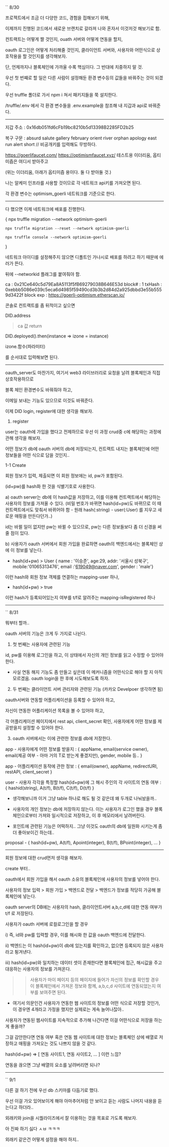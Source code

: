 `` 8/30

프로젝트에서 조금 더 다양한 코드, 경험을 접해보기 위해,

이제까지 진행된 코드에서 새로운 브랜치로 갈라져 나와 혼자서 이것저것 해보기로 함.

컨트랙트는 어떻게 짤 것인지, ouath 서버와 어떻게 연동을 할지,

oauth 로그인은 어떻게 처리해줄 것인지, 클라이언트 서버와, 사용자와 어떤식으로 상호작용을 할 것인지를 생각해보자.

단, 언제까지나 블록체인에 가까울 수록 핵심이다. 그 반대에 치중하지 말 것.

우선 첫 번쨰로 할 일은 다른 사람이 설정해둔 환경 변수등의 값들을 바꿔주는 것이 되겠다.

우선 truffle 폴더로 가서 npm i 쳐서 패키지들을 쭉 설치한다.

/truffle/.env 에서 각 환경 변수들을 .env.example을 참조해 내 지갑과 api로 바꿔준다.

---

지갑 주소 : 0x16db051fd6cFb19bc8210b5d13398B2285FD2b25

복구 구문 : absurd salute gallery february orient river orphan apology east run alert short
// 비공개키를 입력해도 무방하다.

https://goerlifaucet.com/
https://optimismfaucet.xyz/
테스트용 이더리움, 옵티미즘은 여디서 받아주고

(위는 이더리움, 아래가 옵티미즘 용이다. 둘 다 받아둘 것.)

나는 알케미 인프라를 사용할 것이므로 각 네트워크 api키를 가져오면 된다.

각 환경 변수는 optimism_goerli 네트워크를 기준으로 한다.

---

다 했으면 이제 네트워크에 배포를 진행한다.

{
    npx truffle migration --network optimism-goerli

    npx truffle migration --reset --network optimism-goerli

    npx truffle console --network optimism-goerli
}

네트워크 아이디를 설정해주지 않으면 디폴트인 가나시로 배포를 하려고 하기 때문에 에러가 뜬다.

뒤에 --networkid 플래그를 붙여줘야 함.

ca :  0x21Ce640c5d79Ea8A5113f5fB69279038B646E53d
block# :  1
txHash : 0xebbb5086e039c5eca6d4985f59490cd3b3b2d84d2a925dbbd3e55b5559d3422f
block exp : https://goerli-optimism.etherscan.io/

콘솔로 컨트랙트를 좀 뒤적이고 싶으면

DID.address
> ca 값 return

DID.deployed().then(instance => izone = instance)

izone.함수(파라미터)

를 순서대로 입력해보면 된다.

---

oauth_server도 마찬가지, 여기서 web3 라이브러리로 요청을 날려 블록체인과 직접 상호작용하므로

블록 체인 환경변수도 바꿔줘야 하고,

이메일 보내는 기능도 있으므로 이것도 바꿔준다.


이제 DID login, register에 대한 생각을 해보자.

1. register

user는 oauth에 가입을 했다고 전제하므로 우선 이 과정 crud중 c에 해당하는 과정에 관해 생각을 해보자.

어떤 정보가 db에 oauth 서버의 db에 저장되는지, 컨트랙트 내지는 블록체인에 어떤 정보들을 어떤 식으로 담을 것인지..

1-1 Create

회원 정보가 입력, 제출되면 이 회원 정보에는 id, pw가 포함된다.

(id+pw)를 hash화 한 것을 식별기호로 사용한다.

a) oauth server는 db에 이 hash값을 저장하고, 이를 이용해 컨트랙트에서 해당하는 사용자의 정보를 가져올 수 있다.
    (비밀 번호가 바뀌면 hash(id+pw)도 바뀌므로 이 때 컨트랙트에서도 맞춰서 바뀌어야 함 - 원래 hash(:string) - user(:User) 를 지우고 새로운 매핑을 만든다던가..)

id는 바뀔 일이 없지만 pw는 바뀔 수 있으므로, pw는 다른 정보들보다 좀 더 신경을 써줄 점이 있다.


b) 사용자가 oauth 서버에서 회원 가입을 완료하면 oauth의 백엔드에서는 블록체인 상에 이 정보를 넣는다.

- hash(id+pw) > User { name : '이승준', age:29, addr: '서울시 성북구', mobile:'01065313476', email :'619049@naver.com', gender : 'male'}

이런 hash와 회원 정보 객체를 연결하는 mapping-user 하나,

- hash(id+pw) > true

이런 hash가 등록되어있는지 여부를 t/f로 알려주는 mapping-isRegistered 하나


---


`` 8/31

뭐부터 할까..

oauth 서버의 기능은 크게 두 가지로 나뉜다.


1. 첫 번째는 사용자에 관련된 기능

id, pw를 이용해 로그인을 하고, 이 상태에서 자신의 개인 정보를 읽고 수정할 수 있어야 한다.

* 사실 연동 해지 기능도 좀 만들고 싶은데 이 메커니즘을 어떤식으로 해야 할 지 아직 모르겠음. oauth login을 한 후에 시도해보도록 하자.


2. 두 번째는 클라이언트 서버 관리자와 관련된 기능 (카카오 Develpoer 생각하면 됨)

oauth서버와 연동할 어플리케이션을 등록할 수 있어야 하고,

자신이 연동한 어플리케이션 목록을 볼 수 있어야 하고,

각 어플리케이션 페이지에서 rest api, client_secret 확인, 사용자에게 어떤 정보를 제공받을지 설정할 수 있어야 한다.


3. oauth 서버에서는 이에 관련한 정보를 db에 저장한다.

app - 사용자에게 어떤 정보를 받을지 : { appName, email(service owner), email(제공 여부 - 아마 거의 T로 받는게 좋겠지만), gender, mobile 등.. }

app - 어플리케이션 동작에 관한 정보 : { email(owner), appName, redirectURI, restAPI, client_secret }

user - 사용자 각각을 특정할 hash(id+pw)에 그 해시 주인의 각 사이트의 연동 여부 : { hashid(string), A(t/f), B(t/f), C(t/f), D(t/f) }

* 생각해보니까 이거 그냥 table 하나로 해도 될 것 같은데 왜 두개로 나눠놨을까..

* 사용자의 개인 정보는 db에 저장하지 않는다. 이는 사용자가 로그인 했을 경우 블록체인으로부터 가져와 일시적으로 저장하고, 이 후 메모리에서 날려버린다.

* 포인트에 관련된 기능은 어떡하지.. 그냥 이것도 oauth의 db에 일원화 시키는게 좀 더 좋아보이긴 하는데..

proposal - { hash(id+pw), A(t/f), Apoint(integer), B(t/f), BPoint(integer), ... }


---


회원 정보에 대한 crud먼저 생각을 해보자.

create 부터..

oauth에서 회원 가입을 해서 oauth 소유의 블록체인에 사용자의 정보를 넣어야 한다.

사용자의 정보 입력 > 회원 가입 > 백엔드로 전달 > 백엔드가 정보를 적당히 가공해 블록체인에 넣는다.

oauth server의 DB에는 사용자의 hash, 클라이언트서버 a,b,c,d에 대한 연동 여부가 t/f 로 저장된다.

사용자가 oauth 서버에 로컬로그인을 할 경우 

i) 즉, id와 pw를 입력할 경우, 이를 해시화 한 값을 oauth 백엔드에 전달한다.

ii) 백엔드는 이 hash(id+pw)이 db에 있는지를 확인하고, 없으면 등록되지 않은 사용자라고 튕겨낸다.

iii) hash(id+pw)와 일치하는 데이터 셋이 존재한다면 블록체인에 접근, 해시값을 주고 대응하는 사용자의 정보를 가져온다.

>> 사용자가 마이 페이지 등의 페이지에 들어가 자신의 정보를 확인할 경우 이 블록체인에서 가져온 정보와 함께, a,b,c,d 사이트에 연동되었는지 여부를 보여주면 된다.

* 여기서 의문인건 사용자가 연동한 웹 사이트의 정보를 어떤 식으로 저장할 것인가, 이 경우엔 4개라고 가정을 했지만 실제로는 게속 늘어나잖아..

사용자가 연동된 웹사이트를 지속적으로 추가해 나간다면 이걸 어떤식으로 저장을 하는게 좋을까?

그걸 감안한다면 연동 여부 혹은 연동 웹 사이트에 대한 정보는 블록체인 상에 배열로 저장하고 매핑을 가져오는 것도 나쁘지 않을 것 같다.

hash(id+pw) => [ 연동 사이트1, 연동 사이트2, ... ] 이런 느낌?

연동을 끊으면 그냥 배열의 요소를 날려버리면 되나?

---

`` 9/1

다른 걸 하기 전에 우선 db 스키마를 다듬기로 했다.

우선 이걸 가오 있어보이게 해야 아마추어처럼 안 보이고 듣는 사람도 나머지 내용을 듣는다고 하더라..

외래키와 join을 시퀄라이즈에서 잘 이용하는 것을 목표로 가도록 해보자.

아 진짜 하기 싫다 ㅅㅂ ㅋㅋㅋ

외래키 같은건 어떻게 설정을 해야 하지..

